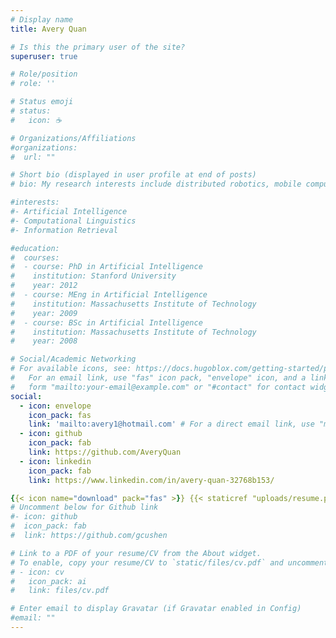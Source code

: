 ```yaml
---
# Display name
title: Avery Quan

# Is this the primary user of the site?
superuser: true

# Role/position
# role: ''

# Status emoji
# status:
#   icon: ☕️

# Organizations/Affiliations
#organizations:
#  url: ""

# Short bio (displayed in user profile at end of posts)
# bio: My research interests include distributed robotics, mobile computing and programmable matter.

#interests:
#- Artificial Intelligence
#- Computational Linguistics
#- Information Retrieval

#education:
#  courses:
#  - course: PhD in Artificial Intelligence
#    institution: Stanford University
#    year: 2012
#  - course: MEng in Artificial Intelligence
#    institution: Massachusetts Institute of Technology
#    year: 2009
#  - course: BSc in Artificial Intelligence
#    institution: Massachusetts Institute of Technology
#    year: 2008

# Social/Academic Networking
# For available icons, see: https://docs.hugoblox.com/getting-started/page-builder/#icons
#   For an email link, use "fas" icon pack, "envelope" icon, and a link in the
#   form "mailto:your-email@example.com" or "#contact" for contact widget.
social:
  - icon: envelope
    icon_pack: fas
    link: 'mailto:avery1@hotmail.com' # For a direct email link, use "mailto:test@example.org".
  - icon: github
    icon_pack: fab
    link: https://github.com/AveryQuan
  - icon: linkedin
    icon_pack: fab
    link: https://www.linkedin.com/in/avery-quan-32768b153/

{{< icon name="download" pack="fas" >}} {{< staticref "uploads/resume.pdf" "newtab" >}}Download{{< /staticref >}} my resumé as a PDF.
# Uncomment below for Github link
#- icon: github
#  icon_pack: fab
#  link: https://github.com/gcushen

# Link to a PDF of your resume/CV from the About widget.
# To enable, copy your resume/CV to `static/files/cv.pdf` and uncomment the lines below.
# - icon: cv
#   icon_pack: ai
#   link: files/cv.pdf

# Enter email to display Gravatar (if Gravatar enabled in Config)
#email: ""
---
```






